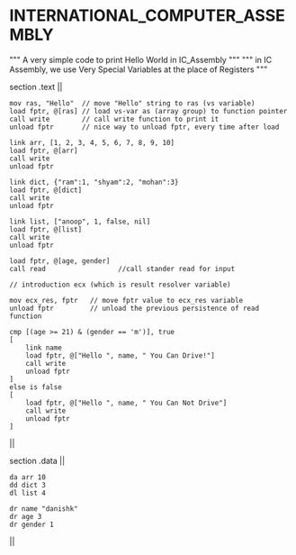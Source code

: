 # INTERNATIONAL_COMPUTER_ASSEMBLY

""" A very simple code to print Hello World in IC_Assembly """
""" in IC Assembly, we use Very Special Variables at the place of Registers """

section .text ||

    mov ras, "Hello"  // move "Hello" string to ras (vs variable)
    load fptr, @[ras] // load vs-var as (array group) to function pointer
    call write        // call write function to print it
    unload fptr       // nice way to unload fptr, every time after load

    link arr, [1, 2, 3, 4, 5, 6, 7, 8, 9, 10]
    load fptr, @[arr]
    call write
    unload fptr

    link dict, {"ram":1, "shyam":2, "mohan":3}
    load fptr, @[dict]
    call write
    unload fptr

    link list, ["anoop", 1, false, nil]
    load fptr, @[list]
    call write
    unload fptr

    load fptr, @[age, gender] 
    call read                  //call stander read for input  

    // introduction ecx (which is result resolver variable)

    mov ecx_res, fptr   // move fptr value to ecx_res variable
    unload fptr         // unload the previous persistence of read function

    cmp [(age >= 21) & (gender == 'm')], true
    [
        link name
        load fptr, @["Hello ", name, " You Can Drive!"]
        call write
        unload fptr
    ]
    else is false
    [
        load fptr, @["Hello ", name, " You Can Not Drive"]
        call write
        unload fptr
    ]

||

section .data ||
    
    da arr 10
    dd dict 3
    dl list 4
    
    dr name "danishk"
    dr age 3
    dr gender 1

||
